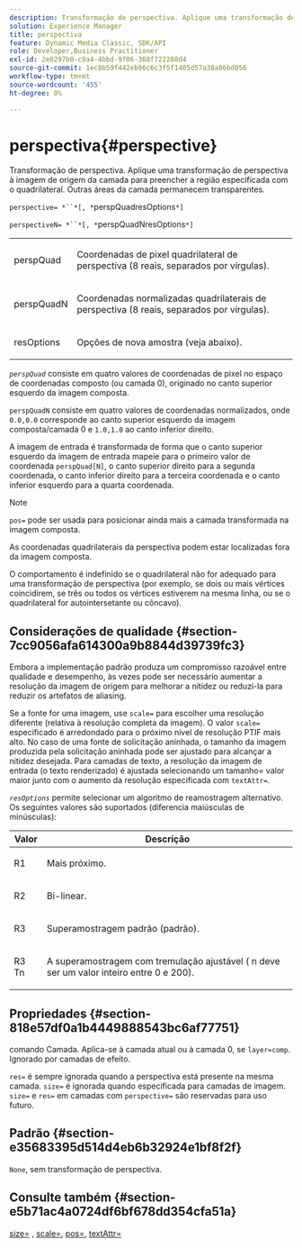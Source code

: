 ```yaml
---
description: Transformação de perspectiva. Aplique uma transformação de perspectiva à imagem de origem da camada para preencher a região especificada com o quadrilateral. Outras áreas da camada permanecem transparentes.
solution: Experience Manager
title: perspectiva
feature: Dynamic Media Classic, SDK/API
role: Developer,Business Practitioner
exl-id: 2e0297b0-c9a4-4bbd-9f06-368f722288d4
source-git-commit: 1ec8b59f442eb96c6c3f5f1405d57a38a86bd056
workflow-type: tm+mt
source-wordcount: '455'
ht-degree: 0%

---
```


# perspectiva{#perspective}

Transformação de perspectiva. Aplique uma transformação de perspectiva à imagem de origem da camada para preencher a região especificada com o quadrilateral. Outras áreas da camada permanecem transparentes.

`perspective= *``*[, *`perspQuadresOptions`*]`

`perspectiveN= *``*[, *`perspQuadNresOptions`*]`

<table id="simpletable_4BD38BBF53964F7D97B9E58914C97B3F"> 
 <tr class="strow"> 
  <td class="stentry"> <p><span class="varname"> perspQuad</span> </p></td> 
  <td class="stentry"> <p>Coordenadas de pixel quadrilateral de perspectiva (8 reais, separados por vírgulas). </p></td> 
 </tr> 
 <tr class="strow"> 
  <td class="stentry"> <p><span class="varname"> perspQuadN</span> </p></td> 
  <td class="stentry"> <p>Coordenadas normalizadas quadrilaterais de perspectiva (8 reais, separados por vírgulas). </p></td> 
 </tr> 
 <tr class="strow"> 
  <td class="stentry"> <p><span class="varname"> resOptions</span> </p></td> 
  <td class="stentry"> <p>Opções de nova amostra (veja abaixo). </p></td> 
 </tr> 
</table>

*`perspQuad`* consiste em quatro valores de coordenadas de pixel no espaço de coordenadas composto (ou camada 0), originado no canto superior esquerdo da imagem composta.

`perspQuadN` consiste em quatro valores de coordenadas normalizados, onde  `0.0,0.0` corresponde ao canto superior esquerdo da imagem composta/camada 0 e  `1.0,1.0` ao canto inferior direito.

A imagem de entrada é transformada de forma que o canto superior esquerdo da imagem de entrada mapeie para o primeiro valor de coordenada `perspQuad[N]`, o canto superior direito para a segunda coordenada, o canto inferior direito para a terceira coordenada e o canto inferior esquerdo para a quarta coordenada.

>[!NOTE]
>
>`pos=` pode ser usada para posicionar ainda mais a camada transformada na imagem composta.

As coordenadas quadrilaterais da perspectiva podem estar localizadas fora da imagem composta.

O comportamento é indefinido se o quadrilateral não for adequado para uma transformação de perspectiva (por exemplo, se dois ou mais vértices coincidirem, se três ou todos os vértices estiverem na mesma linha, ou se o quadrilateral for autointersetante ou côncavo).

## Considerações de qualidade {#section-7cc9056afa614300a9b8844d39739fc3}

Embora a implementação padrão produza um compromisso razoável entre qualidade e desempenho, às vezes pode ser necessário aumentar a resolução da imagem de origem para melhorar a nitidez ou reduzi-la para reduzir os artefatos de aliasing.

Se a fonte for uma imagem, use `scale=` para escolher uma resolução diferente (relativa à resolução completa da imagem). O valor `scale=` especificado é arredondado para o próximo nível de resolução PTIF mais alto. No caso de uma fonte de solicitação aninhada, o tamanho da imagem produzida pela solicitação aninhada pode ser ajustado para alcançar a nitidez desejada. Para camadas de texto, a resolução da imagem de entrada (o texto renderizado) é ajustada selecionando um tamanho= valor maior junto com o aumento da resolução especificada com `textAttr=`.

*`resOptions`* permite selecionar um algoritmo de reamostragem alternativo. Os seguintes valores são suportados (diferencia maiúsculas de minúsculas):

<table id="table_0F20007986324E228096888ED37219C0"> 
 <thead> 
  <tr> 
   <th class="entry"> <b> Valor</b> </th> 
   <th class="entry"> <b> Descrição</b> </th> 
  </tr> 
 </thead>
 <tbody> 
  <tr> 
   <td> <p> <span class="codeph"> R1</span> </p> </td> 
   <td> <p> Mais próximo. </p> </td> 
  </tr> 
  <tr> 
   <td> <p> <span class="codeph"> R2</span> </p> </td> 
   <td> <p> Bi-linear. </p> </td> 
  </tr> 
  <tr> 
   <td> <p> <span class="codeph"> R3</span> </p> </td> 
   <td> <p> Superamostragem padrão (padrão). </p> </td> 
  </tr> 
  <tr> 
   <td> <p> <span class="codeph">R3<span class="varname"> Tn</span></span> </p> </td> 
   <td> <p> A superamostragem com tremulação ajustável (<span class="varname"> n</span> deve ser um valor inteiro entre 0 e 200). </p> </td> 
  </tr> 
 </tbody> 
</table>

## Propriedades {#section-818e57df0a1b4449888543bc6af77751}

comando Camada. Aplica-se à camada atual ou à camada 0, se `layer=comp`. Ignorado por camadas de efeito.

`res=` é sempre ignorada quando a perspectiva está presente na mesma camada. `size=` é ignorada quando especificada para camadas de imagem. `size=` e  `res=` em camadas com  `perspective=` são reservadas para uso futuro.

## Padrão {#section-e35683395d514d4eb6b32924e1bf8f2f}

`None`, sem transformação de perspectiva.

## Consulte também {#section-e5b71ac4a0724df6bf678dd354cfa51a}

[size=](../../../../../is-api/http-ref/image-serving-api-ref/c-http-protocol-reference/c-data-types/r-size.md#reference-04d383f32c7b4003bed9978cb854747b) ,  [scale=](../../../../../is-api/http-ref/image-serving-api-ref/c-http-protocol-reference/c-command-reference/r-is-http-scale.md#reference-098c30cea1764f189e6f7c7e400cc065),  [pos=](../../../../../is-api/http-ref/image-serving-api-ref/c-http-protocol-reference/c-command-reference/r-pos.md#reference-65de948f4b404f1182b22119ca332143),  [textAttr=](../../../../../is-api/http-ref/image-serving-api-ref/c-http-protocol-reference/c-command-reference/r-textattr.md#reference-ff00484fa3244286abeff34911f7ec0d)
